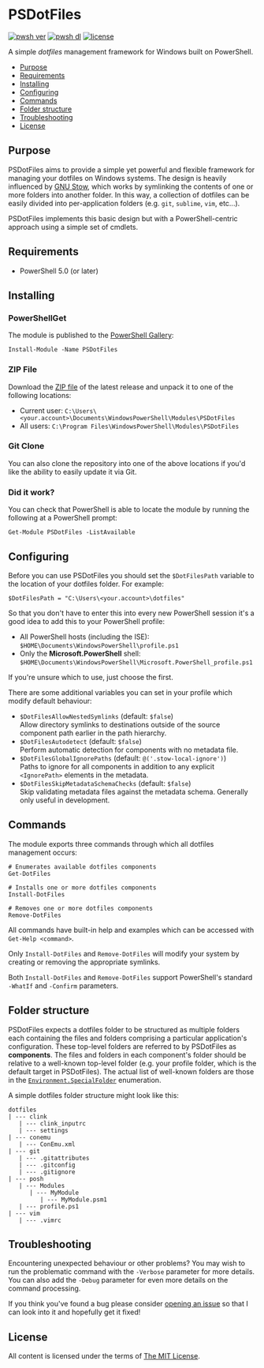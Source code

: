 PSDotFiles
==========

[![pwsh ver](https://img.shields.io/powershellgallery/v/PSDotFiles)](https://www.powershellgallery.com/packages/PSDotFiles)
[![pwsh dl](https://img.shields.io/powershellgallery/dt/PSDotFiles)](https://www.powershellgallery.com/packages/PSDotFiles)
[![license](https://img.shields.io/github/license/ralish/PSDotFiles)](https://choosealicense.com/licenses/mit/)

A simple *dotfiles* management framework for Windows built on PowerShell.

- [Purpose](#purpose)
- [Requirements](#requirements)
- [Installing](#installing)
- [Configuring](#configuring)
- [Commands](#commands)
- [Folder structure](#folder-structure)
- [Troubleshooting](#troubleshooting)
- [License](#license)

Purpose
-------

PSDotFiles aims to provide a simple yet powerful and flexible framework for managing your dotfiles on Windows systems. The design is heavily influenced by [GNU Stow](https://www.gnu.org/software/stow/), which works by symlinking the contents of one or more folders into another folder. In this way, a collection of dotfiles can be easily divided into per-application folders (e.g. `git`, `sublime`, `vim`, etc...).

PSDotFiles implements this basic design but with a PowerShell-centric approach using a simple set of cmdlets.

Requirements
------------

- PowerShell 5.0 (or later)

Installing
----------

### PowerShellGet

The module is published to the [PowerShell Gallery](https://www.powershellgallery.com/packages/PSDotFiles):

```posh
Install-Module -Name PSDotFiles
```

### ZIP File

Download the [ZIP file](https://github.com/ralish/PSDotFiles/archive/stable.zip) of the latest release and unpack it to one of the following locations:

- Current user: `C:\Users\<your.account>\Documents\WindowsPowerShell\Modules\PSDotFiles`
- All users: `C:\Program Files\WindowsPowerShell\Modules\PSDotFiles`

### Git Clone

You can also clone the repository into one of the above locations if you'd like the ability to easily update it via Git.

### Did it work?

You can check that PowerShell is able to locate the module by running the following at a PowerShell prompt:

```posh
Get-Module PSDotFiles -ListAvailable
```

Configuring
-----------

Before you can use PSDotFiles you should set the `$DotFilesPath` variable to the location of your dotfiles folder. For example:

```posh
$DotFilesPath = "C:\Users\<your.account>\dotfiles"
```

So that you don't have to enter this into every new PowerShell session it's a good idea to add this to your PowerShell profile:

- All PowerShell hosts (including the ISE): `$HOME\Documents\WindowsPowerShell\profile.ps1`
- Only the **Microsoft.PowerShell** shell: `$HOME\Documents\WindowsPowerShell\Microsoft.PowerShell_profile.ps1`

If you're unsure which to use, just choose the first.

There are some additional variables you can set in your profile which modify default behaviour:

- `$DotFilesAllowNestedSymlinks` (default: `$false`)  
  Allow directory symlinks to destinations outside of the source component path earlier in the path hierarchy.
- `$DotFilesAutodetect` (default: `$false`)  
  Perform automatic detection for components with no metadata file.
- `$DotFilesGlobalIgnorePaths` (default: `@('.stow-local-ignore')`)  
  Paths to ignore for all components in addition to any explicit `<IgnorePath>` elements in the metadata.
- `$DotFilesSkipMetadataSchemaChecks` (default: `$false`)  
  Skip validating metadata files against the metadata schema. Generally only useful in development.

Commands
--------

The module exports three commands through which all dotfiles management occurs:

```posh
# Enumerates available dotfiles components
Get-DotFiles

# Installs one or more dotfiles components
Install-DotFiles

# Removes one or more dotfiles components
Remove-DotFiles
```

All commands have built-in help and examples which can be accessed with `Get-Help <command>`.

Only `Install-DotFiles` and `Remove-DotFiles` will modify your system by creating or removing the appropriate symlinks.

Both `Install-DotFiles` and `Remove-DotFiles` support PowerShell's standard `-WhatIf` and `-Confirm` parameters.

Folder structure
----------------

PSDotFiles expects a dotfiles folder to be structured as multiple folders each containing the files and folders comprising a particular application's configuration. These top-level folders are referred to by PSDotFiles as **components**. The files and folders in each component's folder should be relative to a well-known top-level folder (e.g. your profile folder, which is the default target in PSDotFiles). The actual list of well-known folders are those in the [`Environment.SpecialFolder`](https://docs.microsoft.com/en-us/dotnet/api/system.environment.specialfolder) enumeration.

A simple dotfiles folder structure might look like this:

```fundamental
dotfiles
| --- clink
   | --- clink_inputrc
   | --- settings
| --- conemu
   | --- ConEmu.xml
| --- git
   | --- .gitattributes
   | --- .gitconfig
   | --- .gitignore
| --- posh
   | --- Modules
      | --- MyModule
         | --- MyModule.psm1
   | --- profile.ps1
| --- vim
   | --- .vimrc
```

Troubleshooting
---------------

Encountering unexpected behaviour or other problems? You may wish to run the problematic command with the `-Verbose` parameter for more details. You can also add the `-Debug` parameter for even more details on the command processing.

If you think you've found a bug please consider [opening an issue](https://github.com/ralish/PSDotFiles/issues) so that I can look into it and hopefully get it fixed!

License
-------

All content is licensed under the terms of [The MIT License](LICENSE).
